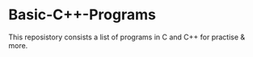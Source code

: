 # Basic-C++-Programs
This reposistory consists a list of programs in C and C++ for practise & more.
